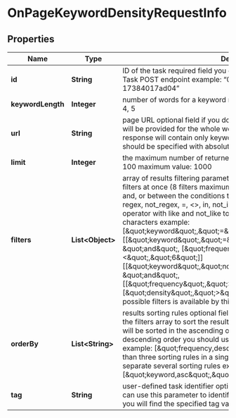 

# OnPageKeywordDensityRequestInfo


## Properties

| Name | Type | Description | Notes |
|------------ | ------------- | ------------- | -------------|
|**id** | **String** | ID of the task required field you can get this ID in the response of the Task POST endpoint example: “07131248-1535-0216-1000-17384017ad04” |  [optional] |
|**keywordLength** | **Integer** | number of words for a keyword required field possible values: 1, 2, 3, 4, 5 |  [optional] |
|**url** | **String** | page URL optional field if you do not specify a page here, the results will be provided for the whole website if you use this field, the API response will contain only keywords from the specified page a page should be specified with absolute URL (including http:// or https://) |  [optional] |
|**limit** | **Integer** | the maximum number of returned keywords optional field default value: 100 maximum value: 1000 |  [optional] |
|**filters** | **List&lt;Object&gt;** | array of results filtering parameters optional field you can add several filters at once (8 filters maximum) you should set a logical operator and, or between the conditions the following operators are supported: regex, not_regex, &#x3D;, &lt;&gt;, in, not_in, like, not_like you can use the % operator with like and not_like to match any string of zero or more characters example: [\&quot;keyword\&quot;,\&quot;&#x3D;\&quot;,\&quot;%seo%\&quot;] [[\&quot;keyword\&quot;,\&quot;&#x3D;\&quot;,\&quot;%seo%\&quot;], \&quot;and\&quot;, [\&quot;frequency\&quot;,\&quot;&lt;\&quot;,\&quot;6\&quot;]] [[\&quot;keyword\&quot;,\&quot;not_like\&quot;,\&quot;%seo%\&quot;], \&quot;and\&quot;, [[\&quot;frequency\&quot;,\&quot;&gt;\&quot;,\&quot;6\&quot;],\&quot;or\&quot;,[\&quot;density\&quot;,\&quot;&gt;\&quot;,\&quot;0.02\&quot;]]] The full list of possible filters is available by this link. |  [optional] |
|**orderBy** | **List&lt;String&gt;** | results sorting rules optional field you can use the same values as in the filters array to sort the results possible sorting types: asc – results will be sorted in the ascending order desc – results will be sorted in the descending order you should use a comma to set up a sorting type example: [\&quot;frequency,desc\&quot;] note that you can set no more than three sorting rules in a single request you should use a comma to separate several sorting rules example: [\&quot;keyword,asc\&quot;,\&quot;frequency,desc\&quot;] |  [optional] |
|**tag** | **String** | user-defined task identifier optional field the character limit is 255 you can use this parameter to identify the task and match it with the result you will find the specified tag value in the data object of the response |  [optional] |



